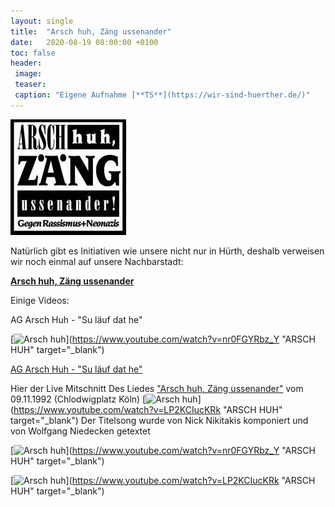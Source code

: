 ```yaml
---
layout: single
title:  "Arsch huh, Zäng ussenander"
date:   2020-08-19 08:00:00 +0100
toc: false
header:
 image: 
 teaser:
 caption: "Eigene Aufnahme [**TS**](https://wir-sind-huerther.de/)"
---
```

![Edelweiss](/assets/images/2020-08-20-arschhuh.png)

Natürlich gibt es Initiativen wie unsere nicht nur in Hürth, deshalb verweisen wir noch einmal auf unsere Nachbarstadt:

**<a href="https://www.arschhuh.de/" target="_blank">Arsch huh, Zäng ussenander</a>**

Einige Videos:

AG Arsch Huh - "Su läuf dat he" 

[![Arsch huh](https://wir-sind-huerther.de/assets/images/2020-08-20-sulaeuftdat.jpg)](https://www.youtube.com/watch?v=nr0FGYRbz_Y "ARSCH HUH" target="_blank")

<a href="https://youtu.be/LP2KCIucKRk" target="_blank">AG Arsch Huh - "Su läuf dat he" </a>
 

Hier der Live Mitschnitt Des Liedes <a href="https://youtu.be/nr0FGYRbz_Y" target="_blank">"Arsch huh, Zäng ussenander"</a>
vom 09.11.1992 (Chlodwigplatz Köln)
[![Arsch huh](https://wir-sind-huerther.de/assets/images/2020-08-20-arschhuh92.jpg)](https://www.youtube.com/watch?v=LP2KCIucKRk "ARSCH HUH" target="_blank")
Der Titelsong wurde von Nick Nikitakis komponiert und von Wolfgang Niedecken getextet

 
[![Arsch huh](https://wir-sind-huerther.de/assets/images/2020-08-20-sulaeuftdat.jpg)](https://www.youtube.com/watch?v=nr0FGYRbz_Y "ARSCH HUH" target="_blank")


[![Arsch huh](https://wir-sind-huerther.de/assets/images/2020-08-20-arschhuh92.jpg)](https://www.youtube.com/watch?v=LP2KCIucKRk "ARSCH HUH" target="_blank")
